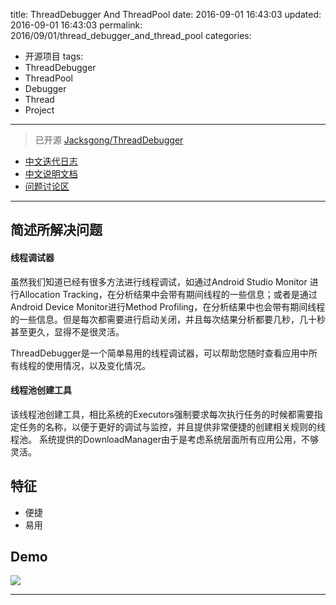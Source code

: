 title: ThreadDebugger And ThreadPool
date: 2016-09-01 16:43:03
updated: 2016-09-01 16:43:03
permalink: 2016/09/01/thread_debugger_and_thread_pool
categories:
- 开源项目
tags:
- ThreadDebugger
- ThreadPool
- Debugger
- Thread
- Project

---

> 已开源 [Jacksgong/ThreadDebugger](https://github.com/Jacksgong/ThreadDebugger)

- [中文迭代日志](https://github.com/Jacksgong/ThreadDebugger/blob/master/CHANGELOG_zh.md)
- [中文说明文档](https://github.com/Jacksgong/ThreadDebugger/blob/master/README_zh.md)
- [问题讨论区](https://github.com/Jacksgong/ThreadDebugger/issues)

<!-- more -->

---

## 简述所解决问题

#### 线程调试器

虽然我们知道已经有很多方法进行线程调试，如通过Android Studio Monitor 进行Allocation Tracking，在分析结果中会带有期间线程的一些信息；或者是通过Android Device Monitor进行Method Profiling，在分析结果中也会带有期间线程的一些信息。但是每次都需要进行启动关闭，并且每次结果分析都要几秒，几十秒甚至更久，显得不是很灵活。

ThreadDebugger是一个简单易用的线程调试器，可以帮助您随时查看应用中所有线程的使用情况，以及变化情况。

#### 线程池创建工具

该线程池创建工具，相比系统的Executors强制要求每次执行任务的时候都需要指定任务的名称，以便于更好的调试与监控，并且提供非常便捷的创建相关规则的线程池。
系统提供的DownloadManager由于是考虑系统层面所有应用公用，不够灵活。

## 特征

- 便捷
- 易用

## Demo

![](/img/thread_debugger_and_thread_pool.png)

---
